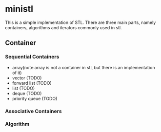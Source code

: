 # ministl
This is a simple implementation of STL. There are three main parts, namely containers, algorithms and iterators commonly used in stl.  

## Container
### Sequential Containers
- array(note:array is not a container in stl, but there is an implementation of it)
- vector            (TODO)
- forward list      (TODO)
- list              (TODO)
- deque             (TODO)
- priority queue    (TODO)

### Associative Containers


### Algorithm